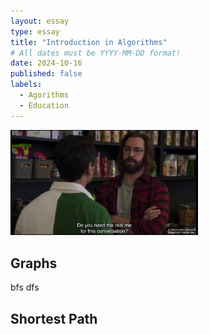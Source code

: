```yaml
---
layout: essay
type: essay
title: "Introduction in Algorithms"
# All dates must be YYYY-MM-DD format!
date: 2024-10-16
published: false
labels:
  - Agorithms
  - Education
---
```


<img width="300px" class="rounded float-start pe-4" src="../img/ai/sv-ai.jpg">




## Graphs
bfs
dfs

## Shortest Path



